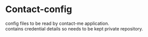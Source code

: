 # Contact-config

config files to be read by contact-me application.  
contains credential details so needs to be kept private repository.
